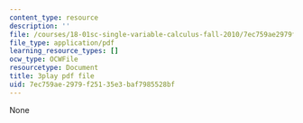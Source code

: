 ```yaml
---
content_type: resource
description: ''
file: /courses/18-01sc-single-variable-calculus-fall-2010/7ec759ae2979f25135e3baf7985528bf_aar099Xh5W4.pdf
file_type: application/pdf
learning_resource_types: []
ocw_type: OCWFile
resourcetype: Document
title: 3play pdf file
uid: 7ec759ae-2979-f251-35e3-baf7985528bf
---
```

None


